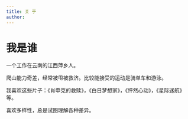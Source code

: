 ```yaml
---
title: 关 于
author: 
---
```

# 我是谁

一个工作在云南的江西萍乡人。

爬山能力奇差，经常被甩被救济。比较能接受的运动是骑单车和游泳。

我喜欢这些片子：《肖申克的救赎》，《白日梦想家》，《怦然心动》，《星际迷航》等。

喜欢多样性，总是试图理解各种差异。
